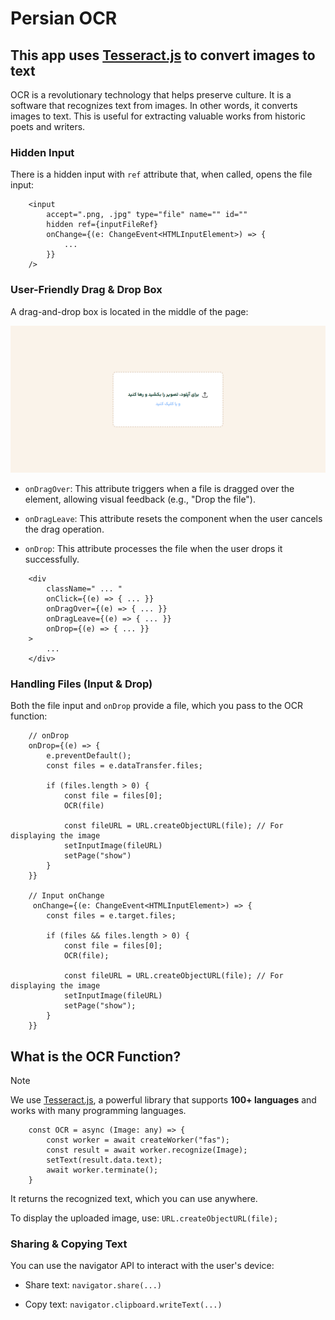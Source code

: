 # Persian OCR
## This app uses [Tesseract.js](https://github.com/naptha/tesseract.js) to convert images to text

OCR is a revolutionary technology that helps preserve culture. It is a software that recognizes text from images. In other words, it converts images to text. This is useful for extracting valuable works from historic poets and writers.

### Hidden Input 
There is a hidden input with ```ref``` attribute that, when called, opens the file input:

```tsx
    <input
        accept=".png, .jpg" type="file" name="" id=""
        hidden ref={inputFileRef}
        onChange={(e: ChangeEvent<HTMLInputElement>) => {
            ...
        }}
    />
```

### User-Friendly Drag & Drop Box

A drag-and-drop box is located in the middle of the page:

![screenshot-1](./screenshots/screenshot-1.png)

- ```onDragOver```: This attribute triggers when a file is dragged over the element, allowing visual feedback (e.g., "Drop the file").

- ```onDragLeave```: This attribute resets the component when the user cancels the drag operation.

- ```onDrop```: This attribute processes the file when the user drops it successfully.

```tsx
    <div
        className=" ... "
        onClick={(e) => { ... }}
        onDragOver={(e) => { ... }}
        onDragLeave={(e) => { ... }}
        onDrop={(e) => { ... }}
    >
        ...
    </div>
```

### Handling Files (Input & Drop)

Both the file input and ```onDrop``` provide a file, which you pass to the OCR function:
```tsx
    // onDrop 
    onDrop={(e) => {
        e.preventDefault();
        const files = e.dataTransfer.files;

        if (files.length > 0) {
            const file = files[0];
            OCR(file)

            const fileURL = URL.createObjectURL(file); // For displaying the image
            setInputImage(fileURL)
            setPage("show")
        }
    }}

    // Input onChange
     onChange={(e: ChangeEvent<HTMLInputElement>) => {
        const files = e.target.files;

        if (files && files.length > 0) {
            const file = files[0];
            OCR(file);

            const fileURL = URL.createObjectURL(file); // For displaying the image
            setInputImage(fileURL)
            setPage("show");
        }
    }}
```
## What is the OCR Function?
> [!NOTE]
> We use [Tesseract.js](https://github.com/naptha/tesseract.js), a powerful library that supports **100+ languages** and works with many programming languages.

```tsx
    const OCR = async (Image: any) => {
        const worker = await createWorker("fas");
        const result = await worker.recognize(Image);
        setText(result.data.text);
        await worker.terminate();
    }
```

It returns the recognized text, which you can use anywhere.

To display the uploaded image, use:
 ``` URL.createObjectURL(file); ```

### Sharing & Copying Text

You can use the navigator API to interact with the user's device:

* Share text:
 ```navigator.share(...)```
 
* Copy text:
 ```navigator.clipboard.writeText(...)```
